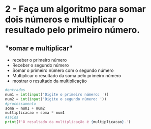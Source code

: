 # 2 - Faça um algoritmo para somar dois números e multiplicar o resultado pelo primeiro número.

## "somar e multiplicar"

- receber o primeiro número 
- Receber o segundo número
- Somar o primeiro número com o segundo número
- Multiplicar o resultado da soma pelo primeiro número 
- mostrar o resultado da multiplicação

```python
#entradas
num1 = int(input('Digite o primeiro número: '))
num2 = int(input('Digite o segundo número: '))
#processamento
soma = num1 + num2
multiplicacao = soma * num1
#saida
print(f'O resultado da multiplicação é {multiplicacao}.')
```
